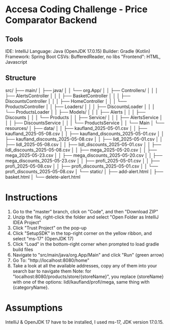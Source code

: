 # Accesa Coding Challenge - Price Comparator Backend

## Tools
IDE: IntelliJ
Language: Java (OpenJDK 17.0.15)
Builder: Gradle (Kotlin)
Framework: Spring Boot
CSVs: BufferedReader, no libs
"Frontend": HTML, Javascript


## Structure

src/
├── main/
│   ├── java/
│   │   └── org.App/
│   │       ├── Controllers/
│   │       │   ├── AlertsController
│   │       │   ├── BasketController
│   │       │   ├── DiscountsController
│   │       │   ├── HomeController
│   │       │   └── ProductsController
│   │       ├── Loaders/
│   │       │   ├── DiscountsLoader
│   │       │   └── ProductsLoader
│   │       ├── Models/
│   │       │   ├── Alerts
│   │       │   ├── Discounts
│   │       │   └── Products
│   │       ├── Service/
│   │       │   ├── AlertsService
│   │       │   ├── DiscountsService
│   │       │   └── ProductsService
│   │       └── Main
│   └── resources/
│       ├── data/
│       │   ├── kaufland_2025-05-01.csv
│       │   ├── kaufland_2025-05-08.csv
│       │   ├── kaufland_discounts_2025-05-01.csv
│       │   ├── kaufland_discounts_2025-05-08.csv
│       │   ├── lidl_2025-05-01.csv
│       │   ├── lidl_2025-05-08.csv
│       │   ├── lidl_discounts_2025-05-01.csv
│       │   ├── lidl_discounts_2025-05-08.csv
│       │   ├── mega_2025-05-20.csv
│       │   ├── mega_2025-05-23.csv
│       │   ├── mega_discounts_2025-05-20.csv
│       │   ├── mega_discounts_2025-05-23.csv
│       │   ├── profi_2025-05-01.csv
│       │   ├── profi_2025-05-08.csv
│       │   ├── profi_discounts_2025-05-01.csv
│       │   └── profi_discounts_2025-05-08.csv
│       └── static/
│           ├── add-alert.html
│           ├── basket.html
│           └── delete-alert.html


# Instructions
1. Go to the "master" branch, click on "Code", and then "Download ZIP"
2. Unzip the file, right-click the folder and select "Open Folder as IntelliJ IDEA Project"
3. Click "Trust Project" on the pop-up
4. Click "SetupSDK" in the top-right corner on the yellow ribbon, and select "ms-17" (OpenJDK 17)
5. Click "Load" in the bottom-right corner when prompted to load gradle build files
6. Navigate to "src/main/java/org.App/Main" and click "Run" (green arrow)
7. Go To: "http://localhost:8080/home"
8. Take a look at all the available addresses, copy any of them into your search bar to navigate them
Note: for "localhost:8080/products/store/{storeName}", you replace {storeName} with one of the options: lidl/kaufland/profi/mega, same thing with {categoryName}.


# Assumptions
IntelliJ & OpenJDK 17 have to be installed, I used ms-17, JDK version 17.0.15.
